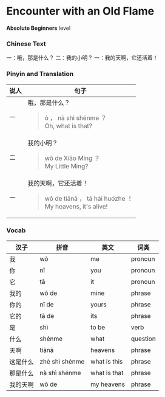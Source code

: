 # Encounter with an Old Flame
**Absolute Beginners** level
### Chinese Text
一：哦，那是什么？
二：我的小明？
一：我的天啊，它还活着！

### Pinyin and Translation
|说人|句子|
|----|----|
|一|哦，那是什么？<blockquote>ò ， nà shì shénme ？<br />Oh, what is that?</blockquote>|
|二|我的小明？<blockquote>wǒ de Xiǎo Míng ？<br />My Little Ming?</blockquote>|
|一|我的天啊，它还活着！<blockquote>wǒ de tiānā ， tā hái huózhe ！<br />My heavens, it's alive!</blockquote>|
### Vocab
|汉子|拼音|英文|词类|
|----|----|----|----|
|我|wǒ|me|pronoun|
|你|nǐ|you|pronoun|
|它|tā|it|pronoun|
|我的|wǒ de|mine|phrase|
|你的|nǐ de|yours|phrase|
|它的|tā de|its|phrase|
|是|shì|to be|verb|
|什么|shénme|what|question|
|天啊|tiānā|heavens|phrase|
|这是什么|zhè shì shénme|what is this|phrase|
|那是什么|nà shì shénme|what is that|phrase|
|我的天啊|wǒ de|my heavens|phrase|